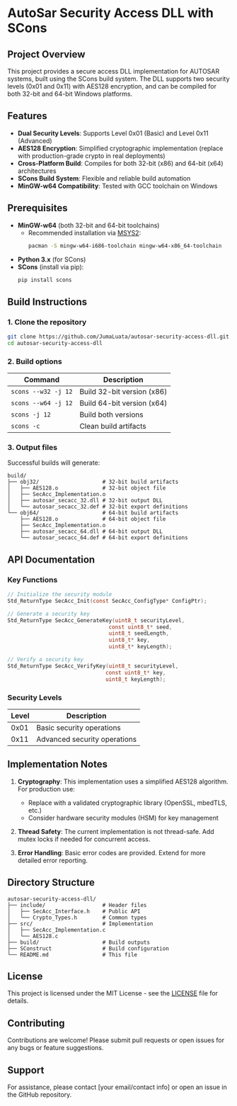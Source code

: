 # AutoSar Security Access DLL with SCons

## Project Overview

This project provides a secure access DLL implementation for AUTOSAR systems, built using the SCons build system. The DLL supports two security levels (0x01 and 0x11) with AES128 encryption, and can be compiled for both 32-bit and 64-bit Windows platforms.

## Features

- **Dual Security Levels**: Supports Level 0x01 (Basic) and Level 0x11 (Advanced)
- **AES128 Encryption**: Simplified cryptographic implementation (replace with production-grade crypto in real deployments)
- **Cross-Platform Build**: Compiles for both 32-bit (x86) and 64-bit (x64) architectures
- **SCons Build System**: Flexible and reliable build automation
- **MinGW-w64 Compatibility**: Tested with GCC toolchain on Windows

## Prerequisites

- **MinGW-w64** (both 32-bit and 64-bit toolchains)
  - Recommended installation via [MSYS2](https://www.msys2.org/):
    ```bash
    pacman -S mingw-w64-i686-toolchain mingw-w64-x86_64-toolchain
    ```
- **Python 3.x** (for SCons)
- **SCons** (install via pip):
  ```bash
  pip install scons
  ```

## Build Instructions

### 1. Clone the repository
```bash
git clone https://github.com/JumaLuata/autosar-security-access-dll.git
cd autosar-security-access-dll
```

### 2. Build options

| Command                  | Description                          |
|--------------------------|--------------------------------------|
| `scons --w32 -j 12`      | Build 32-bit version (x86)           |
| `scons --w64 -j 12`      | Build 64-bit version (x64)           |
| `scons -j 12`            | Build both versions                  |
| `scons -c`               | Clean build artifacts                |

### 3. Output files

Successful builds will generate:
```
build/
├── obj32/                    # 32-bit build artifacts
│   ├── AES128.o              # 32-bit object file
│   ├── SecAcc_Implementation.o
│   ├── autosar_secacc_32.dll # 32-bit output DLL
│   └── autosar_secacc_32.def # 32-bit export definitions
└── obj64/                    # 64-bit build artifacts
    ├── AES128.o              # 64-bit object file
    ├── SecAcc_Implementation.o
    ├── autosar_secacc_64.dll # 64-bit output DLL
    └── autosar_secacc_64.def # 64-bit export definitions
```

## API Documentation

### Key Functions

```c
// Initialize the security module
Std_ReturnType SecAcc_Init(const SecAcc_ConfigType* ConfigPtr);

// Generate a security key
Std_ReturnType SecAcc_GenerateKey(uint8_t securityLevel, 
                                const uint8_t* seed, 
                                uint8_t seedLength,
                                uint8_t* key, 
                                uint8_t* keyLength);

// Verify a security key
Std_ReturnType SecAcc_VerifyKey(uint8_t securityLevel,
                               const uint8_t* key,
                               uint8_t keyLength);
```

### Security Levels

| Level   | Description                |
|---------|----------------------------|
| 0x01    | Basic security operations  |
| 0x11    | Advanced security operations|

## Implementation Notes

1. **Cryptography**: This implementation uses a simplified AES128 algorithm. For production use:
   - Replace with a validated cryptographic library (OpenSSL, mbedTLS, etc.)
   - Consider hardware security modules (HSM) for key management

2. **Thread Safety**: The current implementation is not thread-safe. Add mutex locks if needed for concurrent access.

3. **Error Handling**: Basic error codes are provided. Extend for more detailed error reporting.

## Directory Structure

```
autosar-security-access-dll/
├── include/                  # Header files
│   ├── SecAcc_Interface.h    # Public API
│   └── Crypto_Types.h        # Common types
├── src/                      # Implementation
│   ├── SecAcc_Implementation.c
│   └── AES128.c
├── build/                    # Build outputs
├── SConstruct                # Build configuration
└── README.md                 # This file
```

## License

This project is licensed under the MIT License - see the [LICENSE](LICENSE) file for details.

## Contributing

Contributions are welcome! Please submit pull requests or open issues for any bugs or feature suggestions.

## Support

For assistance, please contact [your email/contact info] or open an issue in the GitHub repository.